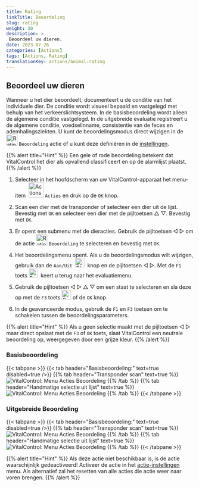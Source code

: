 ```yaml
---
title: Rating
linkTitle: Beoordeling
slug: rating
weight: 30
description: >
 Beoordeel uw dieren.
date: 2023-07-26
categories: [Actions]
tags: [Actions, Rating]
translationKey: actions/animal-rating
---
```


## Beoordeel uw dieren

Wanneer u het dier beoordeelt, documenteert u de conditie van het individuele dier. De conditie wordt visueel bepaald en vastgelegd met behulp van het verkeerslichtsysteem. In de basisbeoordeling wordt alleen de algemene conditie vastgelegd. In de uitgebreide evaluatie registreert u de algemene conditie, voedselinname, consistentie van de feces en ademhalingsziekten. U kunt de beoordelingsmodus direct wijzigen in de <img src="/icons/actions/rating.svg" width="30" align="bottom" alt="Rating" /> `Beoordeling` actie of u kunt deze definiëren in de [instellingen](../../settings/data-acquisition/#dierevaluatie).

{{% alert title="Hint" %}}
Een gele of rode beoordeling betekent dat VitalControl het dier als opvallend classificeert en op de alarmlijst plaatst.
{{% /alert %}}

1. Selecteer in het hoofdscherm van uw VitalControl-apparaat het menu-item &nbsp;<img src="/icons/actions.svg" width="40" align="bottom" alt="Actions" /> `Acties` en druk op de `OK` knop.

2. Scan een dier met de transponder of selecteer een dier uit de lijst. Bevestig met `OK` en selecteer een dier met de pijltoetsen △ ▽. Bevestig met `OK`.

3. Er opent een submenu met de dieracties. Gebruik de pijltoetsen ◁ ▷ om de actie <img src="/icons/actions/rating.svg" width="30" align="bottom" alt="Rating" /> `Beoordeling` te selecteren en bevestig met `OK`.

4. Het beoordelingsmenu opent. Als u de beoordelingsmodus wilt wijzigen, gebruik dan de `Aan/Uit` &nbsp;<img src="/icons/gear.svg" width="25" align="bottom" alt="Chain-of-actions" />&nbsp; knop en de pijltoetsen ◁ ▷. Met de `F1` toets <img src="/icons/footer/exit.svg" width="24" align="bottom" alt="Back" />&nbsp; keert u terug naar het evaluatiemenu.

5. Gebruik de pijltoetsen ◁ ▷ △ ▽ om een staat te selecteren en sla deze op met de `F3` toets <img src="/icons/footer/save.svg" width="25" align="bottom" alt="Save" /> of de `OK` knop.

6. In de geavanceerde modus, gebruik de `F1` en `F3` toetsen om te schakelen tussen de beoordelingsparameters.

{{% alert title="Hint" %}}
Als u geen selectie maakt met de pijltoetsen ◁ ▷ maar direct opslaat met de `F3` of `OK` toets, slaat VitalControl een neutrale beoordeling op, weergegeven door een grijze kleur.
{{% /alert %}}

### Basisbeoordeling

{{< tabpane >}}
{{< tab header="Basisbeoordeling:" text=true disabled=true />}}
{{% tab header="Transponder scan" text=true %}}
 ![VitalControl: Menu Acties Beoordeling](../images/basicrating-scan.png "Basisbeoordeling")
{{% /tab %}}
{{% tab header="Handmatige selectie uit lijst" text=true %}}
 ![VitalControl: Menu Acties Beoordeling](../images/basicrating.png "Basisbeoordeling")
{{% /tab %}}
{{< /tabpane >}}

### Uitgebreide Beoordeling

{{< tabpane >}}
{{< tab header="Basisbeoordeling:" text=true disabled=true />}}
{{% tab header="Transponder scan" text=true %}}
 ![VitalControl: Menu Acties Beoordeling](../images/extendedrating-scan.png "Uitgebreide beoordeling")
{{% /tab %}}
{{% tab header="Handmatige selectie uit lijst" text=true %}}
 ![VitalControl: Menu Acties Beoordeling](../images/extendedrating.png "Uitgebreide beoordeling")
{{% /tab %}}
{{< /tabpane >}}

{{% alert title="Hint" %}}
Als deze actie niet beschikbaar is, is de actie waarschijnlijk gedeactiveerd! Activeer de actie in het [actie-instellingen](/nl/docs/acties/instellingen/) menu. Als alternatief zal het resetten van alle acties die actie weer naar voren brengen.
{{% /alert %}}

